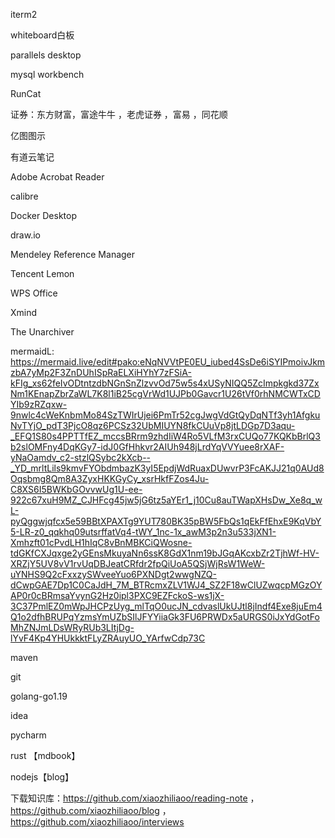 iterm2

whiteboard白板

parallels desktop

mysql workbench

RunCat

证券：东方财富，富途牛牛 ，老虎证券 ，富易 ，同花顺

亿图图示

有道云笔记

Adobe Acrobat Reader

calibre

Docker Desktop

draw.io

Mendeley Reference Manager

Tencent Lemon

WPS Office

Xmind

The Unarchiver

mermaidL: https://mermaid.live/edit#pako:eNqNVVtPE0EU_iubed4SsDe6iSYIPmoivJkmzbA7yMp2F3ZnDUhISpRaELXiHYhY7zFSiA-kFIg_xs62feIvODtntzdbNGnSnZlzvvOd75w5s4xUSyNIQQ5ZcImpkgkd37ZxNm1KEnapZbrZaWL7K8l1iB25cgVrWd1UJPb0Gavcr1U26tVf0rhNMCWTxCDYIb9zRZqxw-9nwlc4cWeKnbmMo84SzTWIrUjei6PmTr52cgJwgVdGtQyDqNTf3yh1AfgkuNvTYjO_pdT3PjcO8qz6PCSz32UbMIUYN8fkCUuVp8jtLDGp7D3aqu-_EFQ1S80s4PPTTfEZ_mccsBRrm9zhdIiW4Ro5VLfM3rxCUQo77KQKbBrlQ3b2slOMFny4DqKGy7-idJ0GfHhkvr2AIUh948jLrdYqVVYuee8rXAF-yNaOamdv_c2-stzlQSybc2kXcb--_YD_mrltLils9kmvFYObdmbazK3yI5EpdjWdRuaxDUwvrP3FcAKJJ21q0AUd8Oqsbmg8Qm8A3ZyxHKKGyCy_xsrHkfFZos4Ju-C8XS6I5BWKbGOvvwUg1U-ee-922c67xuH9MZ_CJHFcg45jw5jG6tz5aYEr1_j10Cu8auTWapXHsDw_Xe8q_wL-pyQggwjqfcx5e59BBtXPAXTg9YUT780BK35pBW5FbQs1qEkFfEhxE9KqVbY5-LR-z0_qqkhq09utsrffatVq4-tWY_1nc-1x_awM3p2n3u533jXN1-Xmhzft01cPvdLH1hIqC8vBnMBKCiQWosne-tdGKfCXJqxge2yGEnsMkuyaNn6ssK8GdX1nm19bJGqAKcxbZr2TjhWf-HV-XRZjY5UV8vV1rvUqDBJeatCRfdr2fpQiUoA5QSjWjRsW1WeW-uYNHS9Q2cFxxzySWveeYuo6PXNDgt2wwgNZQ-dCwpGAE7Dp1C0CaJdH_7M_BTRcmxZLV1WJ4_SZ2F18wClUZwqcpMGzOYAP0r0cBRmsaYvynG2Hz0ipl3PXC9EZFckoS-ws1jX-3C37PmlEZ0mWpJHCPzUyg_mlTqO0ucJN_cdvaslUkUJtl8jIndf4Exe8juEm4Q1o2dfhBRUPqYzmsYmUZbSIlJFYYiiaGk3FU6PRWDx5aURGS0iJxYdGotFoMhZNJmLDsWRyRUb3LItjDg-lYvF4Kp4YHUkkktFLyZRAuyUO_YArfwCdp73C

maven

git

golang-go1.19

idea

pycharm

rust 【mdbook】

nodejs【blog】

下载知识库：https://github.com/xiaozhiliaoo/reading-note ， https://github.com/xiaozhiliaoo/blog ，https://github.com/xiaozhiliaoo/interviews
